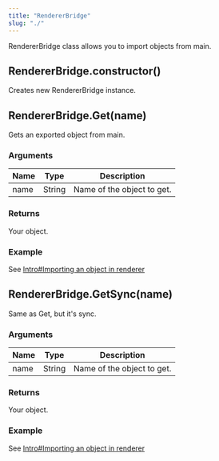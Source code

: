 ```yaml
---
title: "RendererBridge"
slug: "./"
---
```


RendererBridge class allows you to import objects from main.

## RendererBridge.constructor()

Creates new RendererBridge instance.

## RendererBridge.Get(name)

Gets an exported object from main.

### Arguments

| Name | Type   | Description                |
| ---- | ------ | -------------------------- |
| name | String | Name of the object to get. |

### Returns

Your object.

### Example

See [Intro#Importing an object in renderer](../../Intro#importing-an-object-in-renderer)

## RendererBridge.GetSync(name)

Same as Get, but it's sync.

### Arguments

| Name | Type   | Description                |
| ---- | ------ | -------------------------- |
| name | String | Name of the object to get. |

### Returns

Your object.

### Example

See [Intro#Importing an object in renderer](../../Intro#importing-an-object-in-renderer)
